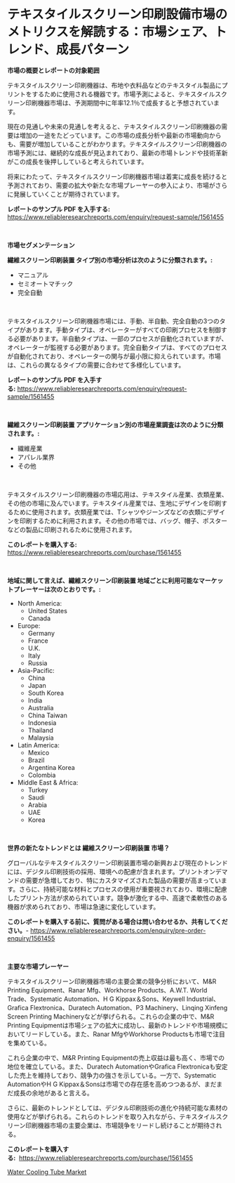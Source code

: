 <p><h1>テキスタイルスクリーン印刷設備市場のメトリクスを解読する：市場シェア、トレンド、成長パターン</h1></p><p><strong>市場の概要とレポートの対象範囲</strong></p>
<p><p>テキスタイルスクリーン印刷機器は、布地や衣料品などのテキスタイル製品にプリントをするために使用される機器です。市場予測によると、テキスタイルスクリーン印刷機器市場は、予測期間中に年率12.1％で成長すると予想されています。</p><p>現在の見通しや未来の見通しを考えると、テキスタイルスクリーン印刷機器の需要は増加の一途をたどっています。この市場の成長分析や最新の市場動向からも、需要が増加していることがわかります。テキスタイルスクリーン印刷機器の市場予測には、継続的な成長が見込まれており、最新の市場トレンドや技術革新がこの成長を後押ししていると考えられています。</p><p>将来にわたって、テキスタイルスクリーン印刷機器市場は着実に成長を続けると予測されており、需要の拡大や新たな市場プレーヤーの参入により、市場がさらに発展していくことが期待されています。</p></p>
<p><strong>レポートのサンプル PDF を入手する:</strong> <a href="https://www.reliableresearchreports.com/enquiry/request-sample/1561455">https://www.reliableresearchreports.com/enquiry/request-sample/1561455</a></p>
<p>&nbsp;</p>
<p><strong>市場セグメンテーション</strong></p>
<p><strong>繊維スクリーン印刷装置 タイプ別の市場分析は次のように分類されます。:</strong></p>
<p><ul><li>マニュアル</li><li>セミオートマチック</li><li>完全自動</li></ul></p>
<p>&nbsp;</p>
<p><p>テキスタイルスクリーン印刷機器市場には、手動、半自動、完全自動の3つのタイプがあります。手動タイプは、オペレーターがすべての印刷プロセスを制御する必要があります。半自動タイプは、一部のプロセスが自動化されていますが、オペレーターが監視する必要があります。完全自動タイプは、すべてのプロセスが自動化されており、オペレーターの関与が最小限に抑えられています。市場は、これらの異なるタイプの需要に合わせて多様化しています。</p></p>
<p><strong>レポートのサンプル PDF を入手する:</strong>&nbsp;<a href="https://www.reliableresearchreports.com/enquiry/request-sample/1561455">https://www.reliableresearchreports.com/enquiry/request-sample/1561455</a></p>
<p>&nbsp;</p>
<p><strong> 繊維スクリーン印刷装置 アプリケーション別の市場産業調査は次のように分類されます。:</strong></p>
<p><ul><li>繊維産業</li><li>アパレル業界</li><li>その他</li></ul></p>
<p>&nbsp;</p>
<p><p>テキスタイルスクリーン印刷機器の市場応用は、テキスタイル産業、衣類産業、その他の市場に及んでいます。テキスタイル産業では、生地にデザインを印刷するために使用されます。衣類産業では、Tシャツやジーンズなどの衣類にデザインを印刷するために利用されます。その他の市場では、バッグ、帽子、ポスターなどの製品に印刷されるために使用されます。</p></p>
<p><strong>このレポートを購入する:</strong>&nbsp; <a href="https://www.reliableresearchreports.com/purchase/1561455">https://www.reliableresearchreports.com/purchase/1561455</a></p>
<p>&nbsp;</p>
<p><strong>地域に関して言えば、繊維スクリーン印刷装置 地域ごとに利用可能なマーケットプレーヤーは次のとおりです。:</strong></p>
<p><ul>
    <li>
        North America:
        <ul>
            <li>United States</li>
            <li>Canada</li>
        </ul>
    </li>
    <li>
        Europe:
        <ul>
            <li>Germany</li>
            <li>France</li>
            <li>U.K.</li>
            <li>Italy</li>
            <li>Russia</li>
        </ul>
    </li>
    <li>
        Asia-Pacific:
        <ul>
            <li>China</li>
            <li>Japan</li>
            <li>South Korea</li>
            <li>India</li>
            <li>Australia</li>
            <li>China Taiwan</li>
            <li>Indonesia</li>
            <li>Thailand</li>
            <li>Malaysia</li>
        </ul>
    </li>
    <li>
        Latin America:
        <ul>
            <li>Mexico</li>
            <li>Brazil</li>
            <li>Argentina Korea</li>
            <li>Colombia</li>
        </ul>
    </li>
    <li>
        Middle East & Africa:
        <ul>
            <li>Turkey</li>
            <li>Saudi</li>
            <li>Arabia</li>
            <li>UAE</li>
            <li>Korea</li>
        </ul>
    </li>
    </ul></p>
<p>&nbsp;</p>
<p><strong>世界の新たなトレンドとは 繊維スクリーン印刷装置 市場？</strong></p>
<p><p>グローバルなテキスタイルスクリーン印刷装置市場の新興および現在のトレンドには、デジタル印刷技術の採用、環境への配慮が含まれます。プリントオンデマンドの需要が急増しており、特にカスタマイズされた製品の需要が高まっています。さらに、持続可能な材料とプロセスの使用が重要視されており、環境に配慮したプリント方法が求められています。競争が激化する中、高速で柔軟性のある機器が求められており、市場は急速に変化しています。</p></p>
<p><strong>このレポートを購入する前に、質問がある場合は問い合わせるか、共有してください。</strong>- <a href="https://www.reliableresearchreports.com/enquiry/pre-order-enquiry/1561455">https://www.reliableresearchreports.com/enquiry/pre-order-enquiry/1561455</a></p>
<p>&nbsp;</p>
<p><strong>主要な市場プレーヤー</strong></p>
<p><p>テキスタイルスクリーン印刷機器市場の主要企業の競争分析において、M&R Printing Equipment、Ranar Mfg、Workhorse Products、A.W.T. World Trade、Systematic Automation、H G Kippax＆Sons、Keywell Industrial、Grafica Flextronica、Duratech Automation、P3 Machinery、Linqing Xinfeng Screen Printing Machineryなどが挙げられる。これらの企業の中で、M&R Printing Equipmentは市場シェアの拡大に成功し、最新のトレンドや市場規模においてリードしている。また、Ranar MfgやWorkhorse Productsも市場で注目を集めている。</p><p>これら企業の中で、M&R Printing Equipmentの売上収益は最も高く、市場での地位を確立している。また、Duratech AutomationやGrafica Flextronicaも安定した売上を維持しており、競争力の強さを示している。一方で、Systematic AutomationやH G Kippax＆Sonsは市場での存在感を高めつつあるが、まだまだ成長の余地があると言える。</p><p>さらに、最新のトレンドとしては、デジタル印刷技術の進化や持続可能な素材の使用などが挙げられる。これらのトレンドを取り入れながら、テキスタイルスクリーン印刷機器市場の主要企業は、市場競争をリードし続けることが期待される。</p></p>
<p><strong>このレポートを購入する:</strong>&nbsp;&nbsp;<a href="https://www.reliableresearchreports.com/purchase/1561455">https://www.reliableresearchreports.com/purchase/1561455</a></p>
<p><p><a href="https://github.com/AKSHATREPORTPRIME/Market-Research-Report-List-3/blob/main/water-cooling-tube-market.md">Water Cooling Tube Market</a></p></p>